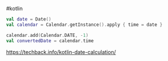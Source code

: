 #kotlin

```kt
val date = Date()
val calendar = Calendar.getInstance().apply { time = date }

calendar.add(Calendar.DATE, -1)  
val convertedDate = calendar.time
```

https://techback.info/kotlin-date-calculation/
